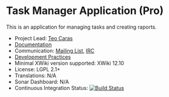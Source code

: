 # Task Manager Application (Pro)

This is an application for managing tasks and creating raports.

* Project Lead: [Teo Caras](https://github.com/trrenty)
* [Documentation](https://store.xwiki.com/xwiki/bin/view/Extension/TaskManagerApplication)
* Communication: [Mailing List](http://dev.xwiki.org/xwiki/bin/view/Community/MailingLists>), [IRC]( http://dev.xwiki.org/xwiki/bin/view/Community/IRC)
* [Development Practices](http://dev.xwiki.org)
* Minimal XWiki version supported: XWiki 12.10
* License: LGPL 2.1+
* Translations: N/A
* Sonar Dashboard: N/A
* Continuous Integration Status: [![Build Status](http://ci.xwikisas.com/view/All/job/xwikisas/job/application-task-manager-ui/job/master/badge/icon)](http://ci.xwikisas.com/view/All/job/xwikisas/job/application-task-manager-ui/job/master/)
